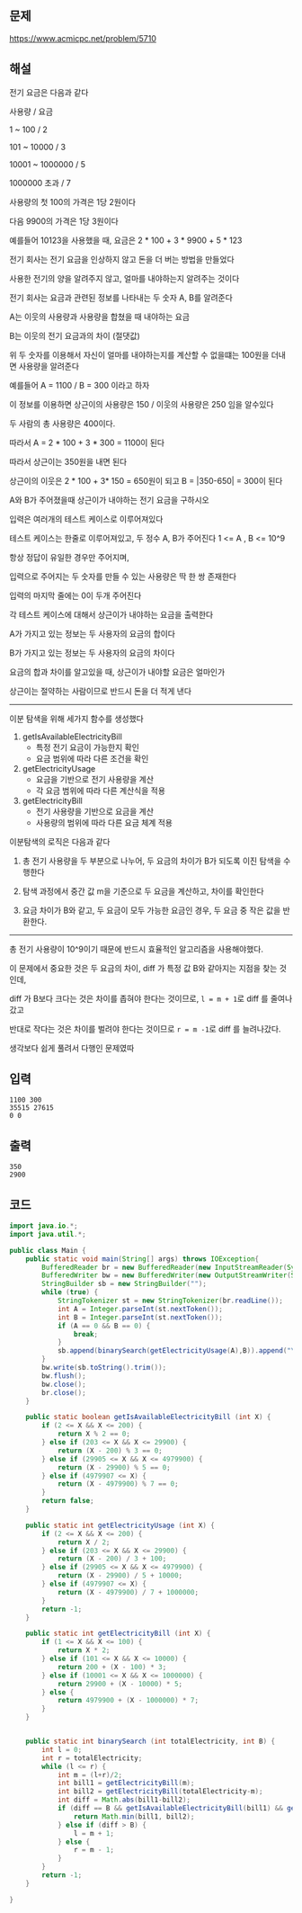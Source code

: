## 문제

https://www.acmicpc.net/problem/5710

## 해설


전기 요금은 다음과 같다

사용량  /  요금

1 ~ 100  / 2

101 ~ 10000 / 3

10001 ~ 1000000 / 5

1000000 초과  / 7

사용량의 첫 100의 가격은 1당 2원이다

다음 9900의 가격은 1당 3원이다

예를들어 10123을 사용했을 때, 요금은 2 * 100 + 3 * 9900 + 5 * 123

전기 회사는 전기 요금을 인상하지 않고 돈을 더 버는 방법을 만들었다

사용한 전기의 양을 알려주지 않고, 얼마를 내야하는지 알려주는 것이다

전기 회사는 요금과 관련된 정보를 나타내는 두 숫자 A, B를 알려준다

A는 이웃의 사용량과 사용량을 합쳤을 때 내야하는 요금

B는 이웃의 전기 요금과의 차이 (절댓값)

위 두 숫자를 이용해서 자신이 얼마를 내야하는지를 계산할 수 없을떄는 100원을 더내면 사용량을 알려준다

예를들어 A = 1100 / B = 300 이라고 하자

이 정보를 이용하면 상근이의 사용량은 150 / 이웃의 사용량은 250 임을 알수있다

두 사람의 총 사용량은 400이다.

따라서 A = 2 * 100 + 3 * 300 = 1100이 된다

따라서 상근이는 350원을 내면 된다

상근이의 이웃은 2 * 100 +  3* 150 = 650원이 되고 B = |350-650| = 300이 된다

A와 B가 주어졌을때 상근이가 내야하는 전기 요금을 구하시오


입력은 여러개의 테스트 케이스로 이루어져있다

테스트 케이스는 한줄로 이루어져있고, 두 정수 A, B가 주어진다 1 <= A , B <= 10^9

항상 정답이 유일한 경우만 주어지며,

입력으로 주어지는 두 숫자를 만들 수 있는 사용량은 딱 한 쌍 존재한다

입력의 마지막 줄에는 0이 두개 주어진다

각 테스트 케이스에 대해서 상근이가 내야하는 요금을 출력한다


A가 가지고 있는 정보는 두 사용자의 요금의 합이다

B가 가지고 있는 정보는 두 사용자의 요금의 차이다

요금의 합과 차이를 알고있을 때, 상근이가 내야할 요금은 얼마인가

상근이는 절약하는 사람이므로 반드시 돈을 더 적게 낸다

------

이분 탐색을 위해 세가지 함수를 생성했다

1. getIsAvailableElectricityBill
    - 특정 전기 요금이 가능한지 확인
    - 요금 범위에 따라 다른 조건을 확인
2. getElectricityUsage
    - 요금을 기반으로 전기 사용량을 계산
    - 각 요금 범위에 따라 다른 계산식을 적용
3. getElectricityBill
    - 전기 사용량을 기반으로 요금을 계산
    - 사용량의 범위에 따라 다른 요금 체계 적용

이분탐색의 로직은 다음과 같다

1. 총 전기 사용량을 두 부분으로 나누어, 두 요금의 차이가 B가 되도록 이진 탐색을 수행한다

2. 탐색 과정에서 중간 값 m을 기준으로 두 요금을 계산하고, 차이를 확인한다

3. 요금 차이가 B와 같고, 두 요금이 모두 가능한 요금인 경우, 두 요금 중 작은 값을 반환한다.


----

총 전기 사용량이 10^9이기 때문에 반드시 효율적인 알고리즘을 사용해야했다.

이 문제에서 중요한 것은 두 요금의 차이, diff 가 특정 값 B와 같아지는 지점을 찾는 것인데,

diff 가 B보다 크다는 것은 차이를 좁혀야 한다는 것이므로, `l = m + 1`로 diff 를 줄여나갔고

반대로 작다는 것은 차이를 벌려야 한다는 것이므로 `r = m -1`로 diff 를 늘려나갔다.

생각보다 쉽게 풀려서 다행인 문제였따




## 입력
```
1100 300
35515 27615
0 0
```

## 출력
```
350
2900
```

## 코드
```java
import java.io.*;
import java.util.*;

public class Main {
    public static void main(String[] args) throws IOException{
        BufferedReader br = new BufferedReader(new InputStreamReader(System.in));
        BufferedWriter bw = new BufferedWriter(new OutputStreamWriter(System.out));
        StringBuilder sb = new StringBuilder("");
        while (true) {
            StringTokenizer st = new StringTokenizer(br.readLine());
            int A = Integer.parseInt(st.nextToken());
            int B = Integer.parseInt(st.nextToken());
            if (A == 0 && B == 0) {
                break;
            }
            sb.append(binarySearch(getElectricityUsage(A),B)).append("\n");
        }
        bw.write(sb.toString().trim());
        bw.flush();
        bw.close();
        br.close();
    }

    public static boolean getIsAvailableElectricityBill (int X) {
        if (2 <= X && X <= 200) {
            return X % 2 == 0;
        } else if (203 <= X && X <= 29900) {
            return (X - 200) % 3 == 0;
        } else if (29905 <= X && X <= 4979900) {
            return (X - 29900) % 5 == 0;
        } else if (4979907 <= X) {
            return (X - 4979900) % 7 == 0;
        }
        return false;
    }

    public static int getElectricityUsage (int X) {
        if (2 <= X && X <= 200) {
            return X / 2;
        } else if (203 <= X && X <= 29900) {
            return (X - 200) / 3 + 100;
        } else if (29905 <= X && X <= 4979900) {
            return (X - 29900) / 5 + 10000;
        } else if (4979907 <= X) {
            return (X - 4979900) / 7 + 1000000;
        }
        return -1;
    }

    public static int getElectricityBill (int X) {
        if (1 <= X && X <= 100) {
            return X * 2;
        } else if (101 <= X && X <= 10000) {
            return 200 + (X - 100) * 3;
        } else if (10001 <= X && X <= 1000000) {
            return 29900 + (X - 10000) * 5;
        } else {
            return 4979900 + (X - 1000000) * 7;
        }
    }


    public static int binarySearch (int totalElectricity, int B) {
        int l = 0;
        int r = totalElectricity;
        while (l <= r) {
            int m = (l+r)/2;
            int bill1 = getElectricityBill(m);
            int bill2 = getElectricityBill(totalElectricity-m);
            int diff = Math.abs(bill1-bill2);
            if (diff == B && getIsAvailableElectricityBill(bill1) && getIsAvailableElectricityBill(bill2)) {
                return Math.min(bill1, bill2);
            } else if (diff > B) {
                l = m + 1;
            } else {
                r = m - 1;
            }
        }
        return -1;
    }

}

```